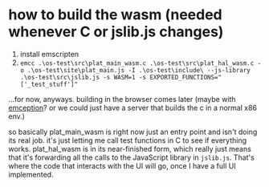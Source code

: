 # how to build the wasm (needed whenever C or jslib.js changes)
1. install emscripten
2. `emcc .\os-test\src\plat_main_wasm.c .\os-test\src\plat_hal_wasm.c -o .\os-test\site\plat_main.js -I .\os-test\include\ --js-library .\os-test\src\jslib.js -s WASM=1 -s EXPORTED_FUNCTIONS="['_test_stuff']"`

...for now, anyways. building in the browser comes later (maybe with [emception](https://github.com/jprendes/emception)? or we could just have a server that builds the c in a normal x86 env.)

so basically plat_main_wasm is right now just an entry point and isn't doing its real job. it's just letting me call test functions in C to see if everything works. plat_hal_wasm is in its near-finished form, which really just means that it's forwarding all the calls to the JavaScript library in `jslib.js`. That's where the code that interacts with the UI will go, once I have a full UI implemented. 